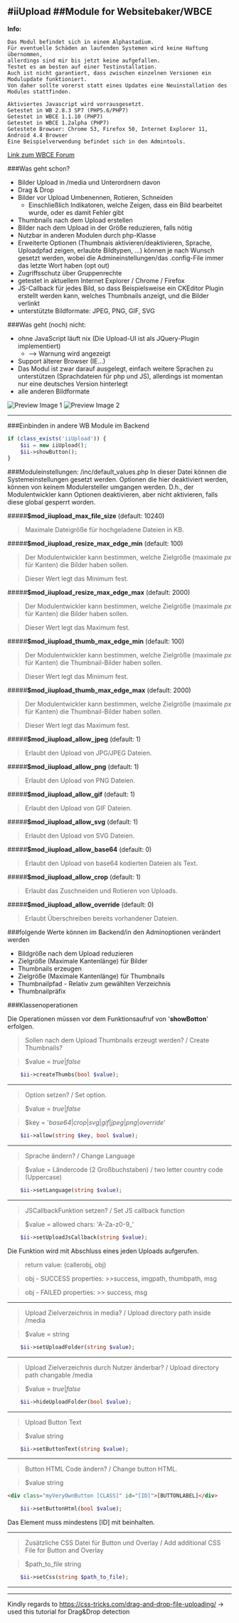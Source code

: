#**iiUpload**
##Module for Websitebaker/WBCE
---

**Info:** 
```
Das Modul befindet sich in einem Alphastadium. 
Für eventuelle Schäden an laufenden Systemen wird keine Haftung übernommen, 
allerdings sind mir bis jetzt keine aufgefallen.
Testet es am besten auf einer Testinstallation.
Auch ist nicht garantiert, dass zwischen einzelnen Versionen ein Modulupdate funktioniert. 
Von daher sollte vorerst statt eines Updates eine Neuinstallation des Modules stattfinden.

Aktiviertes Javascript wird vorrausgesetzt.
Getestet in WB 2.8.3 SP7 (PHP5.6/PHP7)
Getestet in WBCE 1.1.10 (PHP7)
Getestet in WBCE 1.2alpha (PHP7)
Getestete Browser: Chrome 53, Firefox 50, Internet Explorer 11, Android 4.4 Browser
Eine Beispielverwendung befindet sich in den Admintools.
```
[Link zum WBCE Forum](https://forum.wbce.org/viewtopic.php?pid=7934)


###Was geht schon?
* Bilder Upload in /media und Unterordnern davon
* Drag & Drop
* Bilder vor Upload Umbenennen, Rotieren, Schneiden
	* Einschließlich Indikatoren, welche Zeigen, dass ein Bild bearbeitet wurde, oder es damit Fehler gibt
* Thumbnails nach dem Upload erstellen
* Bilder nach dem Upload in der Größe reduzieren, falls nötig
* Nutzbar in anderen Modulen durch php-Klasse
* Erweiterte Optionen (Thumbnais aktivieren/deaktivieren, Sprache, Uploadpfad zeigen, erlaubte Bildtypen, ...) können je nach Wunsch gesetzt werden, wobei die Admineinstellungen/das .config-File immer das letzte Wort haben (opt out)
* Zugriffsschutz über Gruppenrechte
* getestet in aktuellem Internet Explorer / Chrome / Firefox
* JS-Callback für jedes Bild, so dass Beispielsweise ein CKEditor Plugin erstellt werden kann, welches Thumbnails anzeigt, und die Bilder verlinkt
* unterstützte Bildformate: JPEG, PNG, GIF, SVG

###Was geht (noch) nicht:
* ohne JavaScript läuft nix (Die Upload-UI ist als JQuery-Plugin implementiert)
	* --> Warnung wird angezeigt
* Support älterer Browser (IE...)
* Das Modul ist zwar darauf ausgelegt, einfach weitere Sprachen zu unterstützen (Sprachdateien für php und JS), allerdings ist momentan nur eine deutsches Version hinterlegt
* alle anderen Bildformate

![Preview Image 1](https://raw.githubusercontent.com/Cherrg/iiUpload/master/images/iipuload_preview1.jpg "Preview Image 1")
![Preview Image 2](https://raw.githubusercontent.com/Cherrg/iiUpload/master/images/iipuload_preview2.jpg "Preview Image 2")

---
###Einbinden in andere WB Module im Backend

```php
if (class_exists('iiUpload')) {
	$ii = new iiUpload();
	$ii->showButton();
}
```
###Moduleinstellungen: /inc/default_values.php
In dieser Datei können die Systemeinstellungen gesetzt werden.
Optionen die hier deaktiviert werden, können von keinem Modulersteller umgangen werden.
D.h., der Modulentwickler kann Optionen deaktivieren, aber nicht aktivieren, falls diese global gesperrt worden.

#####**$mod_iiupload_max_file_size** (default: 10240)

> Maximale Dateigröße für hochgeladene Dateien in KB.

#####**$mod_iiupload_resize_max_edge_min** (default: 100)

> Der Modulentwickler kann bestimmen, welche Zielgröße (maximale *px* für Kanten) die Bilder haben sollen. 

> Dieser Wert legt das Minimum fest.

#####**$mod_iiupload_resize_max_edge_max** (default: 2000)

> Der Modulentwickler kann bestimmen, welche Zielgröße (maximale *px* für Kanten) die Bilder haben sollen. 

> Dieser Wert legt das Maximum fest.

#####**$mod_iiupload_thumb_max_edge_min** (default: 100)

> Der Modulentwickler kann bestimmen, welche Zielgröße (maximale *px* für Kanten) die Thumbnail-Bilder haben sollen. 

> Dieser Wert legt das Minimum fest.

#####**$mod_iiupload_thumb_max_edge_max** (default: 2000)

> Der Modulentwickler kann bestimmen, welche Zielgröße (maximale *px* für Kanten) die Thumbnail-Bilder haben sollen. 

> Dieser Wert legt das Maximum fest.

#####**$mod_iiupload_allow_jpeg** (default: 1)

> Erlaubt den Upload von JPG/JPEG Dateien.

#####**$mod_iiupload_allow_png** (default: 1)

> Erlaubt den Upload von PNG Dateien.

#####**$mod_iiupload_allow_gif** (default: 1)

> Erlaubt den Upload von GIF Dateien.

#####**$mod_iiupload_allow_svg** (default: 1)

> Erlaubt den Upload von SVG Dateien.

#####**$mod_iiupload_allow_base64** (default: 0)

> Erlaubt den Upload von base64 kodierten Dateien als Text.

#####**$mod_iiupload_allow_crop** (default: 1)

> Erlaubt das Zuschneiden und Rotieren von Uploads.

#####**$mod_iiupload_allow_override** (default: 0)

> Erlaubt Überschreiben bereits vorhandener Dateien.

###folgende Werte können im Backend/in den Adminoptionen  verändert werden

* Bildgröße nach dem Upload reduzieren
* Zielgröße (Maximale Kantenlänge) für Bilder
* Thumbnails erzeugen
* Zielgröße (Maximale Kantenlänge) für Thumbnails
* Thumbnailpfad - Relativ zum gewählten Verzeichnis
* Thumbnailpräfix

###Klassenoperationen

Die Operationen müssen vor dem Funktionsaufruf von '**showBotton**' erfolgen.

> Sollen nach dem Upload Thumbnails erzeugt werden? / Create Thumbnails?

> $value = *true*|*false*

```php
	$ii->createThumbs(bool $value);
```
---
> Option setzen? / Set option.

> $value = *true*|*false*

> $key = '*base64*|*crop*|*svg*|*gif*|*jpeg*|*png*|*override*'

```php
	$ii->allow(string $key, bool $value);
```

---
> Sprache ändern? / Change Language

> $value = Ländercode (2 Großbuchstaben) / two letter country code (Uppercase)

```php
	$ii->setLanguage(string $value);
```

---
> JSCallbackFunktion setzen? / Set JS callback function

> $value =  allowed chars: 'A-Za-z0-9_'

```php
	$ii->setUploadJsCallback(string $value);
```

Die Funktion wird mit Abschluss eines jeden Uploads aufgerufen.
> return value: (callerobj, obj)

> obj - SUCCESS properties:
	>>success, imgpath, thumbpath, msg
	
> obj - FAILED properties:
	>> success, msg

---
> Upload Zielverzeichnis in media? / Upload directory path inside /media

> $value = string

```php
	$ii->setUploadFolder(string $value);
```

---
> Upload Zielverzeichnis durch Nutzer änderbar? / Upload directory path changable /media

> $value = *true*|*false*

```php
	$ii->hideUploadFolder(bool $value);
```
---
> Upload  Button Text

> $value string

```php
	$ii->setButtonText(string $value);
```
---
> Button HTML Code ändern? / Change button HTML.

> $value string

```HTML
<div class="myVeryOwnButton [CLASS]" id="[ID]">[BUTTONLABEL]</div>
```

```php
	$ii->setButtonHtml(bool $value);
```
Das Element muss mindestens [ID] mit beinhalten.

---
> Zusätzliche CSS Datei für Button und Overlay / Add additional CSS File for Button and Overlay

> $path_to_file string

```php
	$ii->setCss(string $path_to_file);
```

---

---

Kindly regards to https://css-tricks.com/drag-and-drop-file-uploading/ -> used this tutorial for Drag&Drop detection
